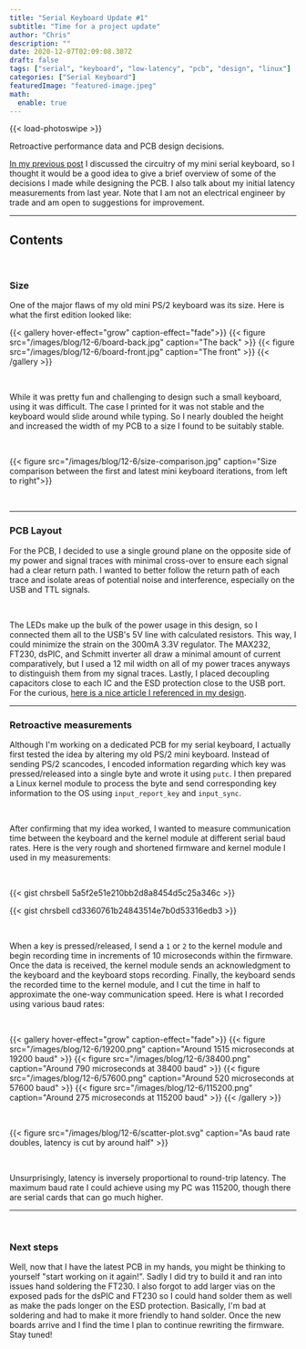 ```yaml
---
title: "Serial Keyboard Update #1"
subtitle: "Time for a project update"
author: "Chris"
description: ""
date: 2020-12-07T02:09:08.307Z
draft: false
tags: ["serial", "keyboard", "low-latency", "pcb", "design", "linux"]
categories: ["Serial Keyboard"]
featuredImage: "featured-image.jpeg"
math:
  enable: true
---
```


{{< load-photoswipe >}}

Retroactive performance data and PCB design decisions. <!--more--></br>

[In my previous post](https://chrsbell.github.io/2020/08/designing-a-serial-keyboard/) I discussed the circuitry of my mini serial keyboard, so I thought it would be a good idea to give a brief overview of some of the decisions I made while designing the PCB. I also talk about my initial latency measurements from last year. Note that I am not an electrical engineer by trade and am open to suggestions for improvement.

---

## Contents

</br>

### Size

One of the major flaws of my old mini PS/2 keyboard was its size. Here is what the first edition looked like:

{{< gallery hover-effect="grow" caption-effect="fade">}}
{{< figure src="/images/blog/12-6/board-back.jpg" caption="The back" >}}
{{< figure src="/images/blog/12-6/board-front.jpg" caption="The front" >}}
{{< /gallery >}}

</br>

While it was pretty fun and challenging to design such a small keyboard, using it was difficult. The case I printed for it was not stable and the keyboard would slide around while typing. So I nearly doubled the height and increased the width of my PCB to a size I found to be suitably stable.

</br>

{{< figure src="/images/blog/12-6/size-comparison.jpg" caption="Size comparison between the first and latest mini keyboard iterations, from left to right">}}

</br>

---

### PCB Layout

For the PCB, I decided to use a single ground plane on the opposite side of my power and signal traces with minimal cross-over to ensure each signal had a clear return path. I wanted to better follow the return path of each trace and isolate areas of potential noise and interference, especially on the USB and TTL signals.

</br>

The LEDs make up the bulk of the power usage in this design, so I connected them all to the USB's 5V line with calculated resistors. This way, I could minimize the strain on the 300mA 3.3V regulator. The MAX232, FT230, dsPIC, and Schmitt inverter all draw a minimal amount of current comparatively, but I used a 12 mil width on all of my power traces anyways to distinguish them from my signal traces. Lastly, I placed decoupling capacitors close to each IC and the ESD protection close to the USB port. For the curious, [here is a nice article I referenced in my design](https://www.signalintegrityjournal.com/blogs/12-fundamentals/post/1207-seven-habits-of-successful-2-layer-board-designers).

---

### Retroactive measurements

Although I'm working on a dedicated PCB for my serial keyboard, I actually first tested the idea by altering my old PS/2 mini keyboard. Instead of sending PS/2 scancodes, I encoded information regarding which key was pressed/released into a single byte and wrote it using `putc`. I then prepared a Linux kernel module to process the byte and send corresponding key information to the OS using `input_report_key` and `input_sync`.

</br>

After confirming that my idea worked, I wanted to measure communication time between the keyboard and the kernel module at different serial baud rates. Here is the very rough and shortened firmware and kernel module I used in my measurements:

</br>

</div>

{{< gist chrsbell 5a5f2e51e210bb2d8a8454d5c25a346c >}}

{{< gist chrsbell cd3360761b24843514e7b0d53316edb3 >}}

<div>

</br>

When a key is pressed/released, I send a `1` or `2` to the kernel module and begin recording time in increments of 10 microseconds within the firmware. Once the data is received, the kernel module sends an acknowledgment to the keyboard and the keyboard stops recording. Finally, the keyboard sends the recorded time to the kernel module, and I cut the time in half to approximate the one-way communication speed. Here is what I recorded using various baud rates:

</br>

{{< gallery hover-effect="grow" caption-effect="fade">}}
{{< figure src="/images/blog/12-6/19200.png" caption="Around 1515 microseconds at 19200 baud" >}}
{{< figure src="/images/blog/12-6/38400.png" caption="Around 790 microseconds at 38400 baud" >}}
{{< figure src="/images/blog/12-6/57600.png" caption="Around 520 microseconds at 57600 baud" >}}
{{< figure src="/images/blog/12-6/115200.png" caption="Around 275 microseconds at 115200 baud" >}}
{{< /gallery >}}

</br>

{{< figure src="/images/blog/12-6/scatter-plot.svg" caption="As baud rate doubles, latency is cut by around half" >}}

</br>

Unsurprisingly, latency is inversely proportional to round-trip latency. The maximum baud rate I could achieve using my PC was 115200, though there are serial cards that can go much higher.

---

</br>

### Next steps

Well, now that I have the latest PCB in my hands, you might be thinking to yourself "start working on it again!". Sadly I did try to build it and ran into issues hand soldering the FT230. I also forgot to add larger vias on the exposed pads for the dsPIC and FT230 so I could hand solder them as well as make the pads longer on the ESD protection. Basically, I'm bad at soldering and had to make it more friendly to hand solder. Once the new boards arrive and I find the time I plan to continue rewriting the firmware. Stay tuned!
